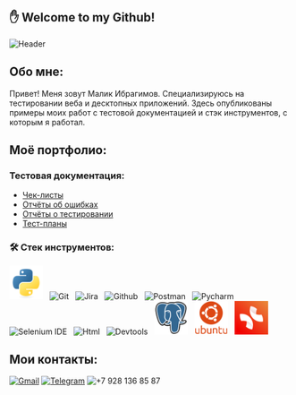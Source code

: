 ## :hand:  Welcome to my Github!
![Header](https://github.com/Malibragim/Malibragim/blob/main/gif%20and%20icons/programmer-bug.gif)

## Обо мне:
Привет! Меня зовут Малик Ибрагимов. Специализируюсь на тестировании веба и десктопных приложений. Здесь опубликованы примеры моих работ с тестовой документацией и стэк инструментов, с которым я работал.


## Моё портфолио:
### Тестовая документация:
- [Чек-листы](https://github.com/Malibragim/Check-lists.git)
- [Отчёты об ошибках](https://github.com/Malibragim/Bug-reports.git)
- [Отчёты о тестировании](https://github.com/Malibragim/Test-report.git)
- [Тест-планы](https://github.com/Malibragim/Test-plans.git)
### :hammer_and_wrench: Стек инструментов:
<div>
     <img src="https://github.com/Malibragim/Malibragim/blob/main/gif%20and%20icons/python-original.svg" title = 'Python' alt = 'Python' width = '60' height="60"> &nbsp;
     <img src = "https://raw.githubusercontent.com/Malibragim/Malibragim/main/gif%20and%20icons/Git-Icon-1788C.png" title="Git" alt="Git" width="60" height="60"/> &nbsp;
     <img src = "https://github.com/Malibragim/Malibragim/blob/main/gif%20and%20icons/Jira.png" title="Jira" alt="Jira" width="60" height="60"/> &nbsp;
     <img src = "https://github.com/Malibragim/Malibragim/blob/main/gif%20and%20icons/Octicons-mark-github.svg.png" title = 'Github' alt = 'Github' width="60" height="60"/> &nbsp;
     <img src = 'https://github.com/Malibragim/Malibragim/blob/main/gif%20and%20icons/Postman.png' title = 'Postman' alt = 'Postman' width="60" height="60"/> &nbsp;
     <img src = 'https://github.com/Malibragim/Malibragim/blob/main/gif%20and%20icons/PyCharm_Icon.svg.png' title = 'Pycharm' alt = 'Pycharm' width="60" height="60"/> &nbsp;
     <img src = 'https://github.com/Malibragim/Malibragim/blob/main/gif%20and%20icons/selenium-ide128.png' title = 'Selenium IDE' alt = 'Selenium IDE' width="60" height="60"/> &nbsp;
     <img src = 'https://github.com/Malibragim/Malibragim/blob/main/gif%20and%20icons/1682257270_papik-pro-p-html-stikeri-vektor-8.png' title = 'Html' alt = 'Html' width="60" height="60"/> &nbsp;
     <img src = 'https://github.com/Malibragim/Malibragim/blob/main/gif%20and%20icons/4.png' title = 'Devtools' alt = 'Devtools' width="60" height="60"/> &nbsp;
     <img src = 'https://github.com/Malibragim/Malibragim/blob/main/gif%20and%20icons/postgresql-original.svg' title = 'PostgreSQL' alt = 'PostgreSQL' width="60" height="60"/> &nbsp;
     <img src = 'https://github.com/Malibragim/Malibragim/blob/main/gif%20and%20icons/ubuntu-plain-wordmark.svg' title = 'Ubuntu' alt = 'Ubuntu'  width = '60' height = '60'/> &nbsp;
     <img src = 'https://github.com/Malibragim/Malibragim/blob/main/gif%20and%20icons/%D0%B8%D0%BD%D1%82%D0%B5%D0%BB%D0%BB%D0%B5%D0%BA%D1%82%D1%83%D0%B0%D0%BB%D1%8C%D0%BD%D0%B0%D1%8F%20%D0%BA%D0%B0%D1%80%D1%82%D0%B0%20xmind.png' title = 'Xmind' alt = 'Xmind' width = '60' height = '60'/> &nbsp;
</div>

## Мои контакты:

[![Gmail](https://img.shields.io/badge/-Gmail-090909?style=for-the-badge&logo=Gmail&logoColor)](malikibragimov890@gmail.com)
[![Telegram](https://img.shields.io/badge/-Telegram-090909?style=for-the-badge&logo=Telegram&logoColor)](http://t.me/Malibragim)
![+7 928 136 85 87](https://img.shields.io/badge/-+7_928_136_85_87-090909?style=for-the-badge&logo=&logoColor)


